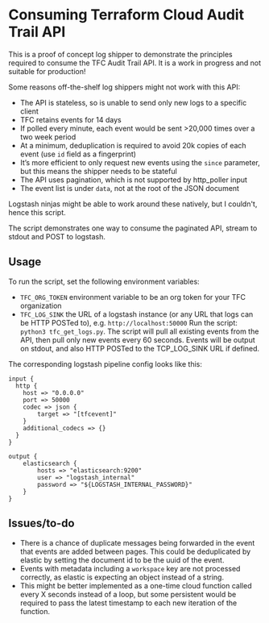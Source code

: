 # Consuming Terraform Cloud Audit Trail API

This is a proof of concept log shipper to demonstrate the principles required to consume the TFC Audit Trail API. It is a work in progress and not suitable for production!

Some reasons off-the-shelf log shippers might not work with this API:
- The API is stateless, so is unable to send only new logs to a specific client
- TFC retains events for 14 days 
- If polled every minute, each event would be sent >20,000 times over a two week period
- At a minimum, deduplication is required to avoid 20k copies of each event (use `id` field as a fingerprint)
- It’s more efficient to only request new events using the `since` parameter, but this means the shipper needs to be stateful
- The API uses pagination, which is not supported by http_poller input
- The event list is under `data`, not at the root of the JSON document

Logstash ninjas might be able to work around these natively, but I couldn't, hence this script.

The script demonstrates one way to consume the paginated API, stream to stdout and POST to logstash.

## Usage

To run the script, set the following environment variables:
- `TFC_ORG_TOKEN` environment variable to be an org token for your TFC organization
- `TFC_LOG_SINK` the URL of a logstash instance (or any URL that logs can be HTTP POSTed to), e.g. `http://localhost:50000`
Run the script: `python3 tfc_get_logs.py`. The script will pull all existing events from the API, then pull only new events every 60 seconds. Events will be output on stdout, and also HTTP POSTed to the TCP_LOG_SINK URL if defined.

The corresponding logstash pipeline config looks like this:

```
input {
  http {
    host => "0.0.0.0"
    port => 50000
    codec => json {
        target => "[tfcevent]"
    }
    additional_codecs => {}
  }
}

output {
    elasticsearch {
        hosts => "elasticsearch:9200"
        user => "logstash_internal"
        password => "${LOGSTASH_INTERNAL_PASSWORD}"
    }
}
```

## Issues/to-do

- There is a chance of duplicate messages being forwarded in the event that events are added between pages. This could be deduplicated by elastic by setting the document id to be the uuid of the event.
- Events with metadata including a `workspace` key are not processed correctly, as elastic is expecting an object instead of a string.
- This might be better implemented as a one-time cloud function called every X seconds instead of a loop, but some persistent would be required to pass the latest timestamp to each new iteration of the function.
